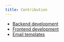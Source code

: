 ```yaml
---
title: Contribution
---
```

- [Backend development](backend)
- [Frontend development](frontend)
- [Email templates](email-templates)